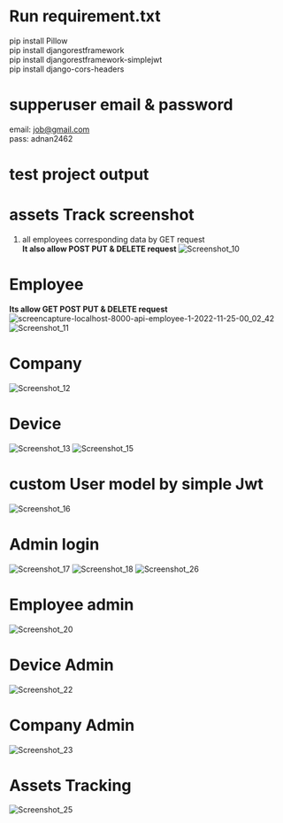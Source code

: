 # Run requirement.txt
pip install Pillow <br/>
pip install djangorestframework <br/>
pip install djangorestframework-simplejwt <br/>
pip install django-cors-headers <br/>


# supperuser email & password
email: job@gmail.com <br/>
pass:  adnan2462 <br/>


# test project output 

# assets Track screenshot

1. all employees corresponding data by GET request <br/>
<b> It also allow POST PUT & DELETE request </b>
![Screenshot_10](https://user-images.githubusercontent.com/36293175/203842882-8e49a8a8-7c17-4f6b-837a-1f8c0470d357.png)

# Employee 
<b> Its allow GET POST PUT & DELETE request </b>
![screencapture-localhost-8000-api-employee-1-2022-11-25-00_02_42](https://user-images.githubusercontent.com/36293175/203844997-baa2cc6f-f419-42de-baa9-bde278469c71.png)
![Screenshot_11](https://user-images.githubusercontent.com/36293175/203845049-68dfc76a-119f-4445-9234-87a92954e580.png)

# Company 
![Screenshot_12](https://user-images.githubusercontent.com/36293175/203845746-1bb92f2a-4294-4db4-99f0-fe7efdce95a9.png)

# Device 
![Screenshot_13](https://user-images.githubusercontent.com/36293175/203849209-08e09742-54c4-4897-b17f-d8985a612fb4.png)
![Screenshot_15](https://user-images.githubusercontent.com/36293175/203849318-64a81e5c-05fb-46bd-bb8d-bc07a29ff55b.png)

# custom User model by simple Jwt
![Screenshot_16](https://user-images.githubusercontent.com/36293175/203849804-200ce653-a2a8-49df-8690-b58948cb9b95.png)

# Admin login
![Screenshot_17](https://user-images.githubusercontent.com/36293175/203849953-1f288576-c2e4-4422-8694-ef8b23096e52.png)
![Screenshot_18](https://user-images.githubusercontent.com/36293175/203850037-1466c47d-b65c-4fcc-ade7-197d1575917d.png)
![Screenshot_26](https://user-images.githubusercontent.com/36293175/203850969-9bfbb652-2fa2-47be-a6ba-d1d7e143a2af.png)


# Employee admin
![Screenshot_20](https://user-images.githubusercontent.com/36293175/203850313-6dba0064-e027-43eb-8927-cb130adb7ddd.png)
# Device Admin
![Screenshot_22](https://user-images.githubusercontent.com/36293175/203851093-4aa6c776-96bc-46cd-b214-3c456b359bf1.png)

# Company Admin
![Screenshot_23](https://user-images.githubusercontent.com/36293175/203850492-52db5a57-7bc6-4902-94dd-ca984a160e14.png)
# Assets Tracking
![Screenshot_25](https://user-images.githubusercontent.com/36293175/203850630-6c722760-34e5-4c92-b5a4-2bdce7951497.png)




